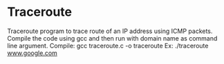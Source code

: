 # Traceroute
Traceroute program to trace route of an IP address using ICMP packets.
Compile the code using gcc and then run with domain name as command line argument.
Compile: gcc traceroute.c -o traceroute
Ex: ./traceroute www.google.com
